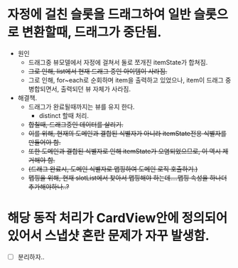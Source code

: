 # 자정에 걸친 슬롯을 드래그하여 일반 슬롯으로 변환할때, 드래그가 중단됨.
* 원인
    * 드래그중 뷰모델에서 자정에 걸쳐서 둘로 쪼개진 itemState가 합쳐짐.
    * ~~그로 인해, list에서 현재 드래그 중인 아이템이 사라짐.~~
    * 그로 인해, for~each로 순회하며 item을 출력하고 있었으나, item이 드래그 중 병합되면서, 출력되던 뷰 자체가 사라짐.
* 해결책.
    * 드래그가 완료될때까지는 뷰를 유지 한다.
        * distinct 할때 처리.
    * ~~합칠때, 드래그중인 데이터를 살리기.~~
    * ~~이를 위해, 현재의 도메인과 결합된 식별자가 아니라 itemState전용 식별자를 만들어야 함.~~
    * ~~또한 도메인과 결합된 식별자로 인해 itemState가 오염되었으므로, 이 역시 제거해야 함.~~
    * ~~(드래그 완료시, 도메인 식별자로 맵핑하여 도메인 로직 호출하기.)~~
    * ~~맵핑을 위해, 현재 slotList에서 찾아서 맵핑해야 하는데....맵핑 속성을 하나더 추가해야하나..?~~


# 해당 동작 처리가 CardView안에 정의되어 있어서 스냅샷 혼란 문제가 자꾸 발생함.
* [ ] 분리하자..
